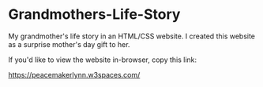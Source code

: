 # Grandmothers-Life-Story
My grandmother's life story in an HTML/CSS website. I created this website as a surprise mother's day gift to her. 

If you'd like to view the website in-browser, copy this link:

https://peacemakerlynn.w3spaces.com/
